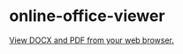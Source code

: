 # online-office-viewer
[View DOCX and PDF from your web browser.](https://redbrain.github.io/online-office-viewer)
